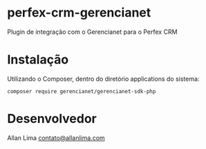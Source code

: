 # perfex-crm-gerencianet
Plugin de integração com o Gerencianet para o Perfex CRM

# Instalação
Utilizando o Composer, dentro do diretório applications do sistema:
```
composer require gerencianet/gerencianet-sdk-php
```

# Desenvolvedor
Allan Lima
<contato@allanlima.com>
